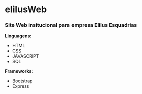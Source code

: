 # elilusWeb
### Site Web insitucional para empresa Elilus Esquadrias

**Linguagens:**

* HTML 
* CSS 
* JAVASCRIPT 
* SQL

**Frameworks:**

* Bootstrap 
* Express 